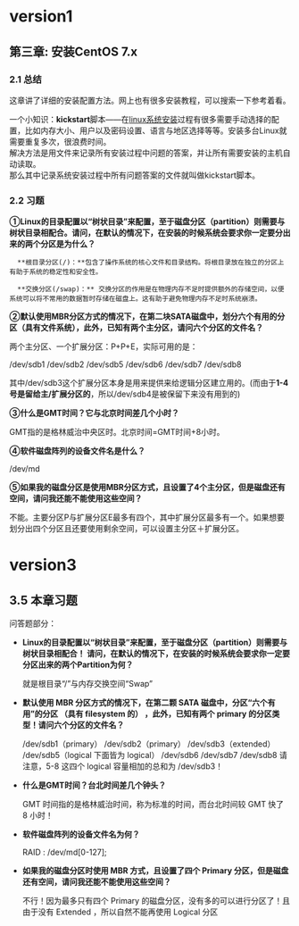 # version1

## 第三章: 安装CentOS  7.x

### 2.1 总结

这章讲了详细的安装配置方法。网上也有很多安装教程，可以搜索一下参考着看。

一个小知识：**kickstart**脚本——在[linux系统安装](https://so.csdn.net/so/search?q=linux%E7%B3%BB%E7%BB%9F%E5%AE%89%E8%A3%85&spm=1001.2101.3001.7020)过程有很多需要手动选择的配置，比如内存大小、用户以及密码设置、语言与地区选择等等。安装多台Linux就需要重复多次，很浪费时间。  
    解决方法是用文件来记录所有安装过程中问题的答案，并让所有需要安装的主机自动读取。  
那么其中记录系统安装过程中所有问题答案的文件就叫做kickstart脚本。

### 2.2 习题

**①Linux的目录配置以“树状目录”来配置，至于磁盘分区（partition）则需要与树状目录相配合。请问，在默认的情况下，在安装的时候系统会要求你一定要分出来的两个分区是为什么？**

      **根目录分区(/)：**包含了操作系统的核心文件和目录结构。将根目录放在独立的分区上有助于系统的稳定性和安全性。
    
      **交换分区(/swap)：** 交换分区的作用是在物理内存不足时提供额外的存储空间，以便系统可以将不常用的数据暂时存储在磁盘上。这有助于避免物理内存不足时系统崩溃。

**②默认使用MBR分区方式的情况下，在第二块SATA磁盘中，划分六个有用的分区（具有文件系统），此外，已知有两个主分区，请问六个分区的文件名？**

两个主分区、一个扩展分区：P+P+E，实际可用的是：

/dev/sdb1   /dev/sdb2   /dev/sdb5   /dev/sdb6  /dev/sdb7   /dev/sdb8

其中/dev/sdb3这个扩展分区本身是用来提供来给逻辑分区建立用的。(而由于**1-4号是留给主/扩展分区的**，所以/dev/sdb4是被保留下来没有用到的)

**③什么是GMT时间？它与北京时间差几个小时？**

GMT指的是格林威治中央区时。北京时间=GMT时间+8小时。

**④软件磁盘阵列的设备文件名是什么？**

/dev/md

**⑤如果我的磁盘分区是使用MBR分区方式，且设置了4个主分区，但是磁盘还有空间，请问我还能不能使用这些空间？**

不能。主要分区P与扩展分区E最多有四个，其中扩展分区最多有一个。如果想要划分出四个分区且还要使用剩余空间，可以设置主分区＋扩展分区。



# version3

## 3.5 本章习题

 问答题部分：

- **Linux的目录配置以“树状目录”来配置，至于磁盘分区（partition）则需要与树状目录相配合！ 请问，在默认的情况下，在安装的时候系统会要求你一定要分区出来的两个Partition为何？**

  就是根目录“/”与内存交换空间“Swap”

- **默认使用 MBR 分区方式的情况下，在第二颗 SATA 磁盘中，分区“六个有用”的分区 （具有 filesystem 的） ，此外，已知有两个 primary 的分区类型！请问六个分区的文件名？**

  /dev/sdb1（primary） /dev/sdb2（primary） /dev/sdb3（extended） /dev/sdb5（logical 下面皆为 logical） /dev/sdb6 /dev/sdb7 /dev/sdb8 请注意，5-8 这四个 logical 容量相加的总和为 /dev/sdb3！

- **什么是GMT时间？台北时间差几个钟头？**

  GMT 时间指的是格林威治时间，称为标准的时间，而台北时间较 GMT 快了 8 小时！

- **软件磁盘阵列的设备文件名为何？**

  RAID : /dev/md[0-127];

- **如果我的磁盘分区时使用 MBR 方式，且设置了四个 Primary 分区，但是磁盘还有空间，请问我还能不能使用这些空间？**

  不行！因为最多只有四个 Primary 的磁盘分区，没有多的可以进行分区了！且由于没有 Extended ，所以自然不能再使用 Logical 分区
